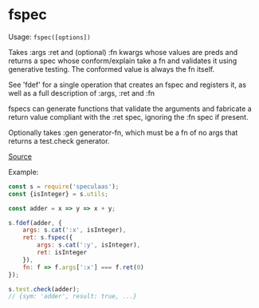 fspec
=====

Usage: ```fspec([options])```

Takes :args :ret and (optional) :fn kwargs whose values are preds
and returns a spec whose conform/explain take a fn and validates it
using generative testing. The conformed value is always the fn itself.

See 'fdef' for a single operation that creates an fspec and
registers it, as well as a full description of :args, :ret and :fn

fspecs can generate functions that validate the arguments and
fabricate a return value compliant with the :ret spec, ignoring
the :fn spec if present.

Optionally takes :gen generator-fn, which must be a fn of no args
that returns a test.check generator.

[Source](https://github.com/mrijk/speculaas/blob/master/lib/fspec.js)

Example:

```js
const s = require('speculaas');
const {isInteger} = s.utils;

const adder = x => y => x + y;

s.fdef(adder, {
    args: s.cat(':x', isInteger),
    ret: s.fspec({
        args: s.cat(':y', isInteger),
        ret: isInteger
    }),
    fn: f => f.args[':x'] === f.ret(0)
});

s.test.check(adder);
// {sym: 'adder', result: true, ...}
```
